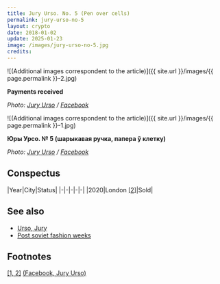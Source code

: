 ```yaml
---
title: Jury Urso. No. 5 (Pen over cells)
permalink: jury-urso-no-5
layout: crypto
date: 2018-01-02
update: 2025-01-23
image: /images/jury-urso-no-5.jpg
credits:
---
```


![(Additional images correspondent to the article)]({{ site.url }}/images/{{ page.permalink }}-2.jpg)

**Payments received**

*Photo: [Jury Urso](https://www.facebook.com/photo?fbid=1768380676662143&set=a.234881336678759) / [Facebook](https://www.facebook.com/photo?fbid=1768380676662143&set=a.234881336678759)*

![(Additional images correspondent to the article)]({{ site.url }}/images/{{ page.permalink }}-1.jpg)

**Юры Урсо. № 5 (шарыкавая ручка, папера ў клетку)**

*Photo: [Jury Urso](https://www.facebook.com/photo?fbid=1768429036657307&set=a.234881336678759) / [Facebook](https://www.facebook.com/photo?fbid=1768429036657307&set=a.234881336678759)*

## Сonspectus

|Year|City|Status|
|-|-|-|-|-|
|2020|London <span id="a2">[\[2\]](#f1)</span>|Sold|

## See also

+ [Urso, Jury](urso-jury)
+ [Post soviet fashion weeks](post-soviet-fashion-weeks)

## Footnotes

[[1, 2]](#a1) <span id="f1"></span> [(Facebook, Jury Urso)](https://www.facebook.com/photo?fbid=1768429036657307&set=a.234881336678759)
